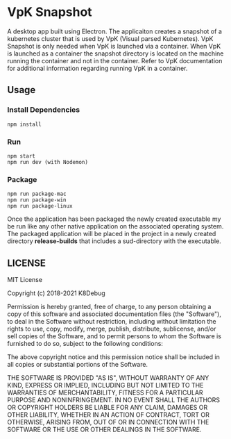 # VpK Snapshot

A desktop app built using Electron.  The applicaiton creates a snapshot of a kubernetes cluster that is used by VpK (Visual parsed Kubernetes).  VpK Snapshot
is only needed when VpK is launched via a container.  When VpK is launched as a container the snapshot directory is located on the machine running the container
and not in the container.  Refer to VpK documentation for additional information regarding running VpK in a container.

## Usage

### Install Dependencies

```
npm install
```

### Run

```
npm start
npm run dev (with Nodemon)
```

### Package

```
npm run package-mac
npm run package-win
npm run package-linux
```

Once the application has been packaged the newly created executable my be run like any other native application on the associated operating system.  The packaged application will be placed in the project in a newly created directory __release-builds__ that includes a sud-directory with the executable.


## LICENSE

MIT License

Copyright (c) 2018-2021 K8Debug

Permission is hereby granted, free of charge, to any person obtaining a copy of this software and associated documentation files (the "Software"), to deal in the Software without restriction, including without limitation the rights to use, copy, modify, merge, publish, distribute, sublicense, and/or sell copies of the Software, and to permit persons to whom the Software is furnished to do so, subject to the following conditions:

The above copyright notice and this permission notice shall be included in all copies or substantial portions of the Software.

THE SOFTWARE IS PROVIDED "AS IS", WITHOUT WARRANTY OF ANY KIND, EXPRESS OR IMPLIED, INCLUDING BUT NOT LIMITED TO THE WARRANTIES OF MERCHANTABILITY, FITNESS FOR A PARTICULAR PURPOSE AND NONINFRINGEMENT. IN NO EVENT SHALL THE AUTHORS OR COPYRIGHT HOLDERS BE LIABLE FOR ANY CLAIM, DAMAGES OR OTHER LIABILITY, WHETHER IN AN ACTION OF CONTRACT, TORT OR OTHERWISE, ARISING FROM, OUT OF OR IN CONNECTION WITH THE SOFTWARE OR THE USE OR OTHER DEALINGS IN THE SOFTWARE.

